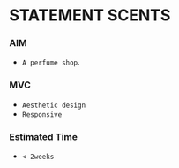 # STATEMENT SCENTS
### AIM
- `A perfume shop`.
### MVC
- `Aesthetic design`
- `Responsive`
### Estimated Time
- `< 2weeks`
